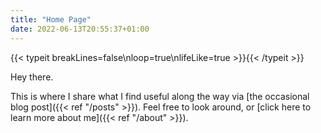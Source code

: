 ```yaml
---
title: "Home Page"
date: 2022-06-13T20:55:37+01:00
---
```


{{< typeit breakLines=false\nloop=true\nlifeLike=true >}}{{< /typeit >}}


Hey there.

This is where I share what I find useful along the way via [the occasional blog post]({{< ref "/posts" >}}). Feel free to look around, or [click here to learn more about me]({{< ref "/about" >}}).

<!--center>
<a target="_blank" href="https://www.buymeacoffee.com/nunocoracao"><img class="nozoom" src="https://img.buymeacoffee.com/button-api/?text=Buy me a coffee&emoji=&slug=nunocoracao&button_colour=FFDD00&font_colour=000000&font_family=Cookie&outline_colour=000000&coffee_colour=ffffff" /></a>
</center-->

<!--a href="https://mentorcruise.com/mentor/nunocorao/"> <img src="https://cdn.mentorcruise.com/img/banner/sky-sm.svg" width="240" alt="MentorCruise"> </a-->